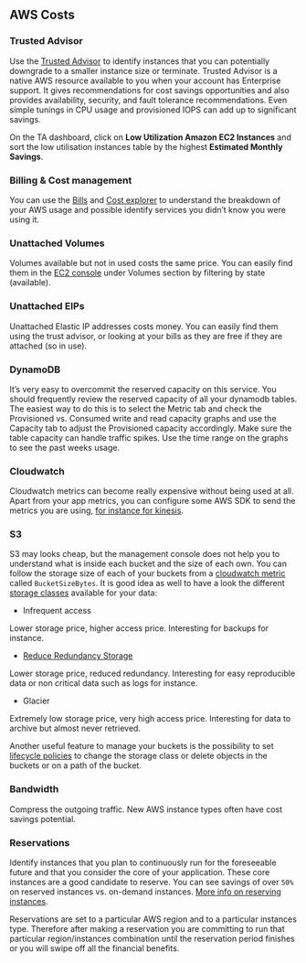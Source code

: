 AWS Costs
---------

### Trusted Advisor

Use the [Trusted Advisor](https://console.aws.amazon.com/trustedadvisor/home?#/dashboard) to identify instances that you can potentially downgrade to a smaller instance size or terminate. Trusted Advisor is a native AWS resource available to you when your account has Enterprise support. It gives recommendations for cost savings opportunities and also provides availability, security, and fault tolerance recommendations. Even simple tunings in CPU usage and provisioned IOPS can add up to significant savings.

On the TA dashboard, click on **Low Utilization Amazon EC2 Instances** and sort the low utilisation instances table by the highest **Estimated Monthly Savings**. 

### Billing & Cost management
You can use the [Bills](https://console.aws.amazon.com/billing/home?region=eu-west-1#/bill) and [Cost explorer](https://console.aws.amazon.com/billing/home?region=eu-west-1#/bill) to understand the breakdown of your AWS usage and possible identify services you didn’t know you were using it.

### Unattached Volumes
Volumes available but not in used costs the same price. You can easily find them in the [EC2 console](https://eu-west-1.console.aws.amazon.com/ec2/v2/home?region=eu-west-1#Volumes:state=available;sort=size) under Volumes section by filtering by state (available).

### Unattached EIPs
Unattached Elastic IP addresses costs money. You can easily find them using the trust advisor, or looking at your bills as they are free if they are attached (so in use).

### DynamoDB
It’s very easy to overcommit the reserved capacity on this service. You should frequently review the reserved capacity of all your dynamodb tables. 
The easiest way to do this is to select the Metric tab and check the Provisioned vs. Consumed write and read capacity graphs and use the Capacity tab to adjust the Provisioned capacity accordingly. 
Make sure the table capacity can handle traffic spikes. Use the time range on the graphs to see the past weeks usage.


### Cloudwatch
Cloudwatch metrics can become really expensive without being used at all. Apart from your app metrics, you can configure some AWS SDK to send the metrics you are using, [for instance for kinesis](https://github.com/guardian/content-api/pull/1332/files#diff-60cf2d80ad25f26151966317093f6eb0R64). 

### S3
S3 may looks cheap, but the management console does not help you to understand what is inside each bucket and the size of each own. You can follow the storage size of each of your buckets from a [cloudwatch metric](https://eu-west-1.console.aws.amazon.com/cloudwatch/home?region=eu-west-1#metrics:metricFilter=Pattern%253DAWS%252FS3) called `BucketSizeBytes`. It is good idea as well to have a look the different [storage classes](https://aws.amazon.com/s3/storage-classes/) available for your data:

* Infrequent access

Lower storage price, higher access price. Interesting for backups for instance.


* [Reduce Redundancy Storage](https://aws.amazon.com/s3/reduced-redundancy/)

Lower storage price, reduced redundancy. Interesting for easy reproducible data or non critical data such as logs for instance.  

* Glacier

Extremely low storage price, very high access price. Interesting for data to archive but almost never retrieved.

Another useful feature to manage your buckets is the possibility to set [lifecycle policies](http://docs.aws.amazon.com/AmazonS3/latest/UG/lifecycle-configuration-bucket-no-versioning.html) to change the storage class or delete objects in the buckets or on a path of the bucket.

### Bandwidth
Compress the outgoing traffic.
New AWS instance types often have cost savings potential.

### Reservations

Identify instances that you plan to continuously run for the foreseeable future and that you consider the core of your application. These core instances are a good candidate to reserve.
You can see savings of over `50%` on reserved instances vs. on-demand instances. 
[More info on reserving instances](https://aws.amazon.com/ec2/purchasing-options/reserved-instances/getting-started/).

Reservations are set to a particular AWS region and to a particular instances type.
Therefore after making a reservation you are committing to run that particular region/instances combination until the reservation period finishes or you will swipe off all the financial benefits.